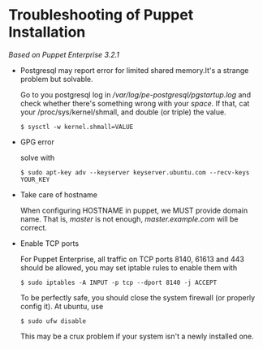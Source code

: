 Troubleshooting of Puppet Installation
=======================================

*Based on Puppet Enterprise 3.2.1*

* Postgresql may report error for limited shared memory.It's a strange problem but solvable.

  Go to you postgresql log in */var/log/pe-postgresql/pgstartup.log* and check whether there's something 
  wrong with your *space*. If that, cat your /proc/sys/kernel/shmall, and double (or triple) the value.

      $ sysctl -w kernel.shmall=VALUE

* GPG error

  solve with

      $ sudo apt-key adv --keyserver keyserver.ubuntu.com --recv-keys YOUR_KEY


* Take care of hostname

  When configuring HOSTNAME in puppet, we MUST provide domain name. That is, *master* is not enough, 
  *master.example.com* will be correct.

* Enable TCP ports

  For Puppet Enterprise, all traffic on TCP ports 8140, 61613 and 443 should be allowed, you may set
  iptable rules to enable them with

      $ sudo iptables -A INPUT -p tcp --dport 8140 -j ACCEPT

  To be perfectly safe, you should close the system firewall (or properly config it). At ubuntu, use

      $ sudo ufw disable

  This may be a crux problem if your system isn't a newly installed one.

